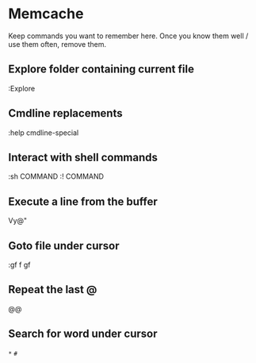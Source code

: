 # Memcache

Keep commands you want to remember here.
Once you know them well / use them often, remove them.

## Explore folder containing current file

:Explore

## Cmdline replacements

:help cmdline-special

## Interact with shell commands

:sh COMMAND
:! COMMAND

## Execute a line from the buffer

Vy@"

## Goto file under cursor

:gf
<C-w>f
<C-w>gf

## Repeat the last @

@@

## Search for word under cursor

`*`
`#`
